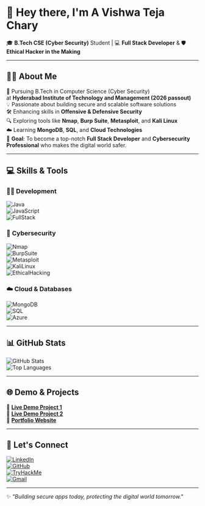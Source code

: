# 👋 Hey there, I'm A Vishwa Teja Chary  

🎓 **B.Tech CSE (Cyber Security)** Student | 💻 **Full Stack Developer** & 🛡️ **Ethical Hacker in the Making**

---

## 👨‍🎓 About Me  
🏫 Pursuing B.Tech in Computer Science (Cyber Security)  
at **Hyderabad Institute of Technology and Management (2026 passout)**  
💡 Passionate about building secure and scalable software solutions  
🛠️ Enhancing skills in **Offensive & Defensive Security**  
🔍 Exploring tools like **Nmap**, **Burp Suite**, **Metasploit**, and **Kali Linux**  
☁️ Learning **MongoDB**, **SQL**, and **Cloud Technologies**  
🎯 **Goal**: To become a top-notch **Full Stack Developer** and **Cybersecurity Professional** who makes the digital world safer.  

---

## 💻 Skills & Tools  

### 👨‍💻 **Development**  
![Java](https://img.shields.io/badge/Code-Java-blue?style=for-the-badge&logo=java)  
![JavaScript](https://img.shields.io/badge/Code-JavaScript-yellow?style=for-the-badge&logo=javascript)  
![FullStack](https://img.shields.io/badge/Full%20Stack%20Developer-green?style=for-the-badge&logo=node.js)  

### 🔐 **Cybersecurity**  
![Nmap](https://img.shields.io/badge/Tool-Nmap-blue?style=for-the-badge&logo=nmap)  
![BurpSuite](https://img.shields.io/badge/Tool-Burp%20Suite-orange?style=for-the-badge)  
![Metasploit](https://img.shields.io/badge/Tool-Metasploit-lightgrey?style=for-the-badge)  
![KaliLinux](https://img.shields.io/badge/OS-Kali%20Linux-blue?style=for-the-badge&logo=linux)  
![EthicalHacking](https://img.shields.io/badge/Skill-Ethical%20Hacking-red?style=for-the-badge)  

### ☁️ **Cloud & Databases**  
![MongoDB](https://img.shields.io/badge/Database-MongoDB-green?style=for-the-badge&logo=mongodb)  
![SQL](https://img.shields.io/badge/Database-SQL-lightblue?style=for-the-badge&logo=mysql)  
![Azure](https://img.shields.io/badge/Cloud-Microsoft%20Azure-blue?style=for-the-badge&logo=microsoft-azure)  

---

## 📊 GitHub Stats  
![GitHub Stats](https://github-readme-stats.vercel.app/api?username=YOUR_GITHUB_USERNAME&show_icons=true&theme=radical)  
![Top Languages](https://github-readme-stats.vercel.app/api/top-langs/?username=YOUR_GITHUB_USERNAME&layout=compact&theme=radical)  

---

## 🌐 Demo & Projects  
🚀 [**Live Demo Project 1**](https://github.com/YOUR_GITHUB_USERNAME/project1)  
🚀 [**Live Demo Project 2**](https://github.com/YOUR_GITHUB_USERNAME/project2)  
🚀 [**Portfolio Website**](https://your-portfolio-link.com)  

---

## 🤝 Let's Connect  

[![LinkedIn](https://img.shields.io/badge/LinkedIn-Connect-blue?style=for-the-badge&logo=linkedin)](https://www.linkedin.com/in/YOUR_LINKEDIN/)  
[![GitHub](https://img.shields.io/badge/GitHub-Profile-black?style=for-the-badge&logo=github)](https://github.com/YOUR_GITHUB_USERNAME)  
[![TryHackMe](https://img.shields.io/badge/TryHackMe-Profile-red?style=for-the-badge&logo=tryhackme)](https://tryhackme.com/p/YOUR_USERNAME)  
[![Gmail](https://img.shields.io/badge/Gmail-Contact-red?style=for-the-badge&logo=gmail)](mailto:yourmail@gmail.com)  

---

✨ *"Building secure apps today, protecting the digital world tomorrow."*  
